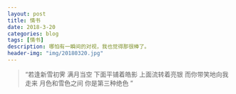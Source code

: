 ```yaml
---
layout: post
title: 情书
date: 2018-3-20
categories: blog
tags: [情书]
description: 哪怕有一瞬间的对视，我也觉得那很棒了。
header-img: "img/20180320.jpg"
---
```


> “若逢新雪初霁 满月当空 下面平铺着皓影 上面流转着亮银 而你带笑地向我走来 月色和雪色之间 你是第三种绝色 ”
